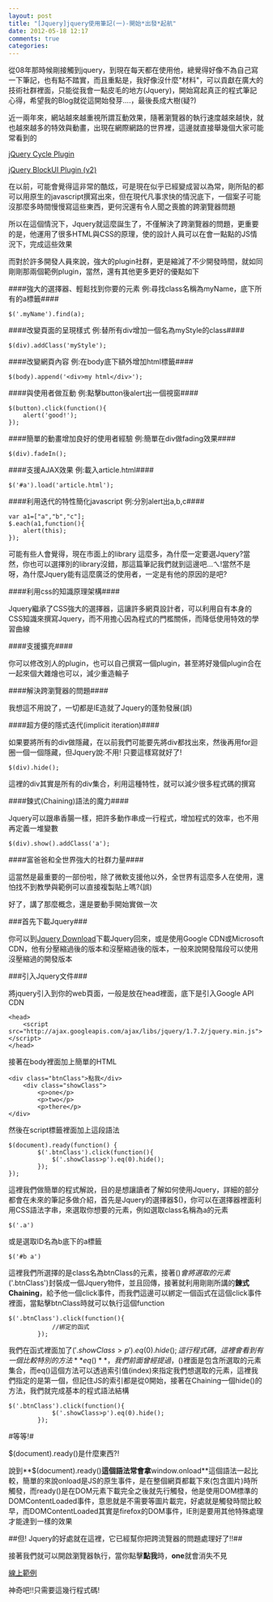```yaml
---
layout: post
title: "[Jquery]jquery使用筆記(一)-開始*出發*起航"
date: 2012-05-18 12:17
comments: true
categories: 
---
```

從08年那時候剛接觸到jquery，到現在每天都在使用他，總覺得好像不為自己寫一下筆記，也有點不踏實，而且重點是，我好像沒什麼"材料"，可以貢獻在廣大的技術社群裡面，只能從我會一點皮毛的地方(Jquery)，開始寫起真正的程式筆記心得，希望我的Blog就從這開始發芽....，最後長成大樹(疑?)
<!--more-->

近一兩年來，網站越來越重視所謂互動效果，隨著瀏覽器的執行速度越來越快，就也越來越多的特效與動畫，出現在網際網路的世界裡，這邊就直接舉幾個大家可能常看到的

<a href="http://jquery.malsup.com/cycle/" target="_blank">jQuery Cycle Plugin</a>

<a href="http://jquery.malsup.com/block/#page" target="_blank">jQuery BlockUI Plugin (v2)</a>

在以前，可能會覺得這非常的酷炫，可是現在似乎已經變成習以為常，剛所貼的都可以用原生的javascript撰寫出來，但在現代凡事求快的情況底下，一個案子可能沒那麼多時間慢慢寫這些東西，更何況還有令人聞之喪膽的跨瀏覽器問題

所以在這個情況下，Jquery就這麼誕生了，不僅解決了跨瀏覽器的問題，更重要的是，他運用了很多HTML與CSS的原理，使的設計人員可以在會一點點的JS情況下，完成這些效果

而對於許多開發人員來說，強大的plugin社群，更是縮減了不少開發時間，就如同剛剛那兩個範例plugin，當然，還有其他更多更好的優點如下

####強大的選擇器、輕鬆找到你要的元素 例:尋找class名稱為myName，底下所有的a標籤####

	$('.myName').find(a);
	

####改變頁面的呈現樣式 例:替所有div增加一個名為myStyle的class####

	$(div).addClass('myStyle');
	
####改變網頁內容 例:在body底下額外增加html標籤####

	$(body).append('<div>my html</div>');
	
	
####與使用者做互動 例:點擊button後alert出一個視窗####

	$(button).click(function(){
		alert('good!');
	});

####簡單的動畫增加良好的使用者經驗 例:簡單在div做fading效果####

	$(div).fadeIn();
	
####支援AJAX效果 例:載入article.html####

	$('#a').load('article.html');
	
####利用迭代的特性簡化javascript 例:分別alert出a,b,c####

	var a1=["a","b","c"];
	$.each(a1,function(){
		alert(this);
	});

可能有些人會覺得，現在市面上的library 這麼多，為什麼一定要選Jquery?當然，你也可以選擇別的library沒錯，那這篇筆記我們就到這邊吧...ㄟ!當然不是呀，為什麼Jquery能有這麼廣泛的使用者，一定是有他的原因的是吧?

####利用css的知識原理架構####

Jquery繼承了CSS強大的選擇器，這讓許多網頁設計者，可以利用自有本身的CSS知識來撰寫Jquery，而不用擔心因為程式的門檻關係，而降低使用特效的學習曲線

####支援擴充####

你可以修改別人的plugin，也可以自己撰寫一個plugin，甚至將好幾個plugin合在一起來個大雜燴也可以，減少重造輪子

####解決跨瀏覽器的問題####

我想這不用說了，一切都是IE造就了Jquery的蓬勃發展(誤)

####超方便的隱式迭代(implicit iteration)####

如果要將所有的div做隱藏，在以前我們可能要先將div都找出來，然後再用for迴圈一個一個隱藏，但Jquery說:不用! 只要這樣寫就好了!

	$(div).hide();
	
這裡的div其實是所有的div集合，利用這種特性，就可以減少很多程式碼的撰寫

####鍊式(Chaining)語法的魔力####

Jquery可以跟串香腸一樣，把許多動作串成一行程式，增加程式的效率，也不用再定義一堆變數

	$(div).show().addClass('a');

####富爸爸和全世界強大的社群力量####

這當然是最重要的一部份啦，除了微軟支援他以外，全世界有這麼多人在使用，還怕找不到教學與範例可以直接複製貼上嗎?(誤)

好了，講了那麼概念，還是要動手開始實做一次

###首先下載Jquery###

你可以到<a href="http://docs.jquery.com/Downloading_jQuery" target="_bland">Jquery Download</a>下載Jquery回來，或是使用Google CDN或Microsoft CDN，他有分壓縮過後的版本和沒壓縮過後的版本，一般來說開發階段可以使用沒壓縮過的開發版本

###引入Jquery文件###

將jquery引入到你的web頁面，一般是放在head裡面，底下是引入Google  API CDN

	<head>
		<script  src="http://ajax.googleapis.com/ajax/libs/jquery/1.7.2/jquery.min.js"></script>
	</head>

接著在body裡面加上簡單的HTML

	<div class="btnClass">點我</div>
		<div class="showClass">
    		<p>one</p>
    		<p>two</p>
    		<p>there</p>
	</div>
	
然後在script標籤裡面加上這段語法

	$(document).ready(function() {
    		$('.btnClass').click(function(){
        		$('.showClass>p').eq(0).hide();
    		});
	});
	
這裡我們做簡單的程式解說，目的是想讓讀者了解如何使用Jquery，詳細的部分都會在未來的筆記多做介紹，首先是Jquery的選擇器$()，你可以在選擇器裡面利用CSS語法字串，來選取你想要的元素，例如選取class名稱為a的元素
	
	$('.a')
	
或是選取ID名為b底下的a標籤

	$('#b a')
	
這裡我們所選擇的是class名為btnClass的元素，接著$()會將選取的元素$('.btnClass')封裝成一個Jquery物件，並且回傳，接著就利用剛剛所講的**鍊式Chaining**，給予他一個click事件，而我們這邊可以綁定一個函式在這個click事件裡面，當點擊btnClass時就可以執行這個function

	$('.btnClass').click(function(){
        		//綁定的函式
    		});

我們在函式裡面加了$('.showClass>p').eq(0).hide();這行程式碼，這裡會看到有一個比較特別的方法**eq()**，我們前面曾經提過，$()裡面是包含所選取的元素集合，而eq()這個方法可以透過索引值(index)來指定我們想選取的元素，這裡我們指定的是第一個，但記住JS的索引都是從0開始，接著在Chaining一個hide()的方法，我們就完成基本的程式語法結構

	$('.btnClass').click(function(){
        		$('.showClass>p').eq(0).hide();
    		});


#等等!#

$(document).ready()是什麼東西?!


說到**$(document).ready()**這個語法常會拿**window.onload**這個語法一起比較，簡單的來說onload是JS的原生事件，是在整個網頁都載下來(包含圖片)時所觸發，而ready()是在DOM元素下載完全之後就先行觸發，他是使用DOM標準的DOMContentLoaded事件，意思就是不需要等圖片載完，好處就是觸發時間比較早，而DOMContentLoaded其實是firefox的DOM事件，IE則是要用其他特殊處理才能達到一樣的效果

##但! Jquery的好處就在這裡，它已經幫你把跨流覽器的問題處理好了!!##

接著我們就可以開啟瀏覽器執行，當你點擊**點我**時，**one**就會消失不見

<a href="http://jsfiddle.net/RNCVB/1/" target="_blank">線上範例</a>

神奇吧!!只需要這幾行程式碼!





